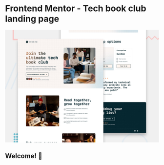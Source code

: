 # Frontend Mentor - Tech book club landing page

![Design preview for the Tech book club landing page coding challenge](./design/preview.jpg)

## Welcome! 👋

